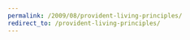```yaml
---
permalink: /2009/08/provident-living-principles/
redirect_to: /provident-living-principles/
---
```

